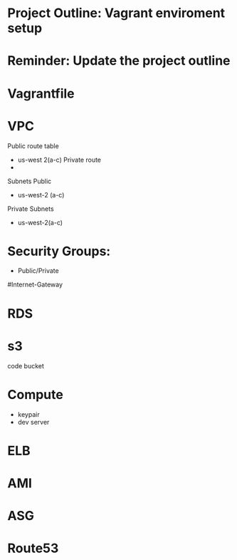 # Project Outline: Vagrant enviroment setup

# Reminder: Update the project outline

# Vagrantfile 
 
 # VPC 
 Public route table
  - us-west 2(a-c)
 Private route
  -
 Subnets Public
  - us-west-2 (a-c)
 
 Private Subnets
  - us-west-2(a-c)
  
 # Security Groups:
  - Public/Private
  
 #Internet-Gateway
 
 # RDS 
   
 # s3
  code bucket
  
 # Compute
  - keypair
  - dev server
  
 # ELB
 # AMI
 # ASG 
 # Route53
 
 
